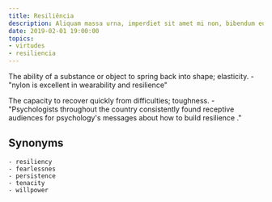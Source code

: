 ```yaml
---
title: Resiliência
description: Aliquam massa urna, imperdiet sit amet mi non, bibendum euismod est.
date: 2019-02-01 19:00:00
topics: 
- virtudes
- resiliencia
---
```


The ability of a substance or object to spring back into shape; elasticity.
	- "nylon is excellent in wearability and resilience"

The capacity to recover quickly from difficulties; toughness.
	- "Psychologists throughout the country consistently found receptive audiences for psychology's messages about how to build resilience ."

## Synonyms
	- resiliency
	- fearlessnes
	- persistence
	- tenacity
	- willpower



